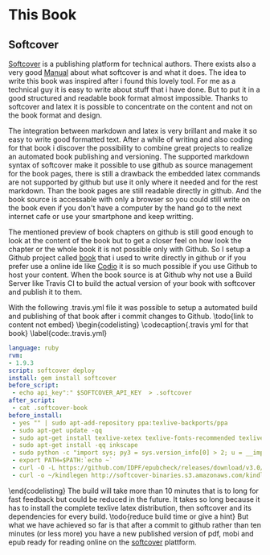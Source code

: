 # This Book

## Softcover

[Softcover](https://www.softcover.io) is a publishing platform for technical authors. There exists also a very good 
[Manual](http://manual.softcover.io/) about what softcover is and what it does. The idea to write this book was inspired after
i found this lovely tool. For me as a technical guy it is easy to write about stuff that i have done. But to put it in a good
structured and readable book format almost impossible. Thanks to softcover and latex it is possible to concentrate on the content and
not on the book format and design.

The integration between markdown and latex is very brillant and make it so easy to write good formatted text. After a while of writing and 
also coding for that book i discover the possibility to combine  great projects to realize an automated book publishing and
versioning. The supported markdown syntax of softcover make it possible to use github as source management for the book pages, there
is still a drawback the embedded latex commands are not supported by github but use it only where it needed and for the rest markdown. Than 
the book pages are still readable directly in github. And the book source is accessable with only a browser so you could still write
on the book even if you don't have a computer by the hand go to the next internet cafe or use your smartphone and keep writting.

The mentioned preview of book chapters on github is still good enough to look at the content of the book but to get a closer feel
on how look the chapter or the whole book it is not possible only with Github. So I setup a Github project called 
[book](https://github.com/pussinboots/book) that i used to write directly in github or if you prefer use a online ide like 
[Codio](https://codio.com) it is so much possible if you use Github to host your content. When the book source is at Github why not use 
a Build Server like Travis CI to build the actual version of your book with softcover and publish it to them.

With the following .travis.yml file it was possible to setup a automated build and publishing of that book after i commit changes to Github.
\todo{link to content not embed}
\begin{codelisting}
\codecaption{.travis yml for that book}
\label{code:.travis.yml}
```yaml
language: ruby
rvm:
- 1.9.3
script: softcover deploy
install: gem install softcover
before_script:
 - echo api_key":" $SOFTCOVER_API_KEY  > .softcover
after_script:
 - cat .softcover-book
before_install:
 - yes "" | sudo apt-add-repository ppa:texlive-backports/ppa
 - sudo apt-get update -qq
 - sudo apt-get install texlive-xetex texlive-fonts-recommended texlive-latex-recommended texlive-latex-extra
 - sudo apt-get install -qq inkscape
 - sudo python -c "import sys; py3 = sys.version_info[0] > 2; u = __import__('urllib.request' if py3 else 'urllib', fromlist=1); exec(u.urlopen('http://status.calibre-ebook.com/linux_installer').read()); main(install_dir='`echo ~`')"
 - export PATH=$PATH:`echo ~`
 - curl -O -L https://github.com/IDPF/epubcheck/releases/download/v3.0/epubcheck-3.0.zip && unzip epubcheck-3.0.zip -d ~
 - curl -o ~/kindlegen http://softcover-binaries.s3.amazonaws.com/kindlegen && chmod +x ~/kindlegen
```
\end{codelisting}
The build will take more than 10 minutes that is to long for fast feedback but could be reduced in the future. It takes so long
because it has to install the complete texlive latex distribution, then softcover and its dependencies for every build.
\todo{reduce build time or give a hint}
But what we have achieved so far is that after a commit to github rather than ten minutes (or less more) you have a new published version of pdf, mobi and epub ready for reading online on the [softcover](https://www.softcover.io) plattform.

